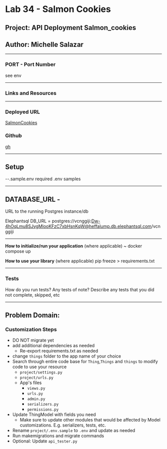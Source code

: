 # Lab 34 - Salmon Cookies
## Project: API Deployment Salmon_cookies
## Author: Michelle Salazar

---
### PORT - Port Number
see env

---
### Links and Resources

---
### Deployed URL
[SalmonCookies](https://cookie-stand-api-ms.herokuapp.com/)

### Github
[gh](https://github.com/MISalz/cookie-stand-api)

---
## Setup
--.sample.env
required .env samples

---
## DATABASE_URL -
URL to the running Postgres instance/db

Elephantsql
DB_URL = postgres://vcnggiji:Dw-4hOqLmu8SJvgMlooKFzC7xbHsnKqW@heffalump.db.elephantsql.com/vcnggiji

---
**How to initialize/run your application** (where applicable)
~ docker compose up

**How to use your library** (where applicable)
pip freeze > requirements.txt

---
### Tests
How do you run tests?
Any tests of note?
Describe any tests that you did not complete, skipped, etc

---

## Problem Domain:

### Customization Steps

- DO NOT migrate yet
- add additional dependencies as needed
  - Re-export requirements.txt as needed
- change `things` folder to the app name of your choice
- Search through entire code base for `Thing`,`Things` and `things` to modify code to use your resource
  - `project/settings.py`
  - `project/urls.py`
  - App's files
    - `views.py`
    - `urls.py`
    - `admin.py`
    - `serializers.py`
    - `permissions.py`
- Update ThingModel with fields you need
  - Make sure to update other modules that would be affected by Model customizations. E.g. serializers, tests, etc.
- Rename `project/.env.sample` to `.env` and update as needed
- Run makemigrations and migrate commands
- Optional: Update `api_tester.py`
